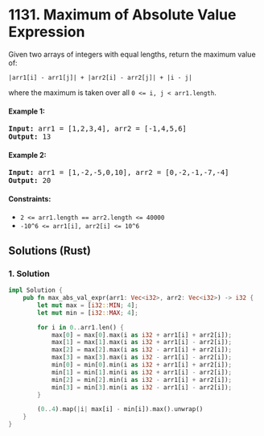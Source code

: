 # 1131. Maximum of Absolute Value Expression
Given two arrays of integers with equal lengths, return the maximum value of:

`|arr1[i] - arr1[j]| + |arr2[i] - arr2[j]| + |i - j|`

where the maximum is taken over all `0 <= i, j < arr1.length`.

#### Example 1:
<pre>
<strong>Input:</strong> arr1 = [1,2,3,4], arr2 = [-1,4,5,6]
<strong>Output:</strong> 13
</pre>

#### Example 2:
<pre>
<strong>Input:</strong> arr1 = [1,-2,-5,0,10], arr2 = [0,-2,-1,-7,-4]
<strong>Output:</strong> 20
</pre>

#### Constraints:
* `2 <= arr1.length == arr2.length <= 40000`
* `-10^6 <= arr1[i], arr2[i] <= 10^6`

## Solutions (Rust)

### 1. Solution
```Rust
impl Solution {
    pub fn max_abs_val_expr(arr1: Vec<i32>, arr2: Vec<i32>) -> i32 {
        let mut max = [i32::MIN; 4];
        let mut min = [i32::MAX; 4];

        for i in 0..arr1.len() {
            max[0] = max[0].max(i as i32 + arr1[i] + arr2[i]);
            max[1] = max[1].max(i as i32 + arr1[i] - arr2[i]);
            max[2] = max[2].max(i as i32 - arr1[i] + arr2[i]);
            max[3] = max[3].max(i as i32 - arr1[i] - arr2[i]);
            min[0] = min[0].min(i as i32 + arr1[i] + arr2[i]);
            min[1] = min[1].min(i as i32 + arr1[i] - arr2[i]);
            min[2] = min[2].min(i as i32 - arr1[i] + arr2[i]);
            min[3] = min[3].min(i as i32 - arr1[i] - arr2[i]);
        }

        (0..4).map(|i| max[i] - min[i]).max().unwrap()
    }
}
```
